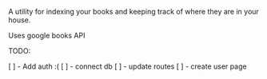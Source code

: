 A utility for indexing your books and keeping track of where they are in your house.

Uses google books API

TODO:

[ ] - Add auth :(
[ ] - connect db
[ ] - update routes
[ ] - create user page
